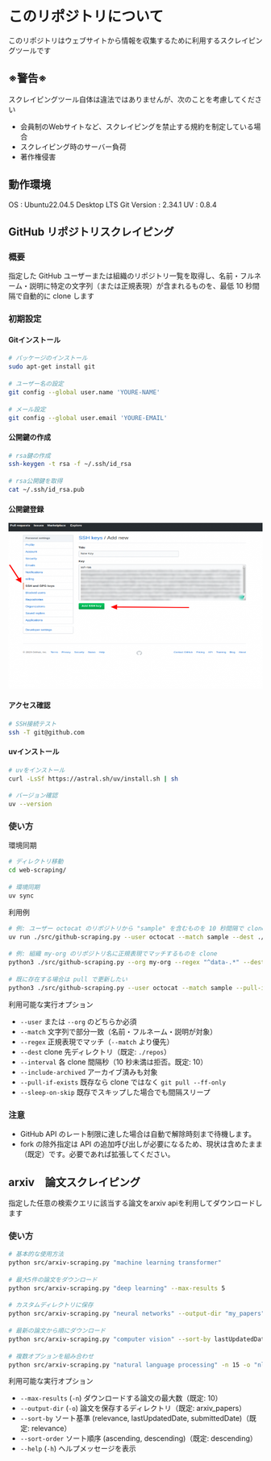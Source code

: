 # このリポジトリについて

このリポジトリはウェブサイトから情報を収集するために利用するスクレイピングツールです

## ※警告※

スクレイピングツール自体は違法ではありませんが、次のことを考慮してください

- 会員制のWebサイトなど、スクレイピングを禁止する規約を制定している場合
- スクレイピング時のサーバー負荷
- 著作権侵害


## 動作環境

OS : Ubuntu22.04.5 Desktop LTS
Git Version : 2.34.1
UV : 0.8.4


## GitHub リポジトリスクレイピング

### 概要

指定した GitHub ユーザーまたは組織のリポジトリ一覧を取得し、名前・フルネーム・説明に特定の文字列（または正規表現）が含まれるものを、最低 10 秒間隔で自動的に clone します

### 初期設定

#### Gitインストール

```bash
# パッケージのインストール
sudo apt-get install git

# ユーザー名の設定
git config --global user.name 'YOURE-NAME'

# メール設定
git config --global user.email 'YOURE-EMAIL'
```

#### 公開鍵の作成

```bash
# rsa鍵の作成
ssh-keygen -t rsa -f ~/.ssh/id_rsa

# rsa公開鍵を取得
cat ~/.ssh/id_rsa.pub
```

#### 公開鍵登録

<img src="./image/github-ssh-setting.png" style="width:6.5in;height:3.42153in" />


#### アクセス確認

```bash
# SSH接続テスト
ssh -T git@github.com
```

#### uvインストール

```bash
# uvをインストール
curl -LsSf https://astral.sh/uv/install.sh | sh

# バージョン確認
uv --version
```

### 使い方

環境同期

```bash
# ディレクトリ移動
cd web-scraping/

# 環境同期
uv sync
```

利用例

```bash
# 例: ユーザー octocat のリポジトリから "sample" を含むものを 10 秒間隔で clone
uv run ./src/github-scraping.py --user octocat --match sample --dest ./repos --interval 10

# 例: 組織 my-org のリポジトリ名に正規表現でマッチするものを clone
python3 ./src/github-scraping.py --org my-org --regex "^data-.*" --dest ./repos

# 既に存在する場合は pull で更新したい
python3 ./src/github-scraping.py --user octocat --match sample --pull-if-exists
```

利用可能な実行オプション

- `--user` または `--org` のどちらか必須
- `--match` 文字列で部分一致（名前・フルネーム・説明が対象）
- `--regex` 正規表現でマッチ（`--match` より優先）
- `--dest` clone 先ディレクトリ（既定: `./repos`）
- `--interval` 各 clone 間隔秒（10 秒未満は拒否。既定: 10）
- `--include-archived` アーカイブ済みも対象
- `--pull-if-exists` 既存なら clone ではなく `git pull --ff-only`
- `--sleep-on-skip` 既存でスキップした場合でも間隔スリープ

### 注意
- GitHub API のレート制限に達した場合は自動で解除時刻まで待機します。
- fork の除外指定は API の追加呼び出しが必要になるため、現状は含めたまま（既定）です。必要であれば拡張してください。

## arxiv　論文スクレイピング

指定した任意の検索クエリに該当する論文をarxiv apiを利用してダウンロードします

### 使い方

```bash
# 基本的な使用方法
python src/arxiv-scraping.py "machine learning transformer"

# 最大5件の論文をダウンロード
python src/arxiv-scraping.py "deep learning" --max-results 5

# カスタムディレクトリに保存
python src/arxiv-scraping.py "neural networks" --output-dir "my_papers"

# 最新の論文から順にダウンロード
python src/arxiv-scraping.py "computer vision" --sort-by lastUpdatedDate

# 複数オプションを組み合わせ
python src/arxiv-scraping.py "natural language processing" -n 15 -o "nlp_papers" --sort-by submittedDate --sort-order ascending
```

利用可能な実行オプション

- `--max-results` (`-n`) ダウンロードする論文の最大数（既定: 10）
- `--output-dir` (`-o`) 論文を保存するディレクトリ（既定: arxiv_papers）
- `--sort-by` ソート基準 (relevance, lastUpdatedDate, submittedDate)（既定: relevance）
- `--sort-order` ソート順序 (ascending, descending)（既定: descending）
- `--help` (`-h`) ヘルプメッセージを表示
